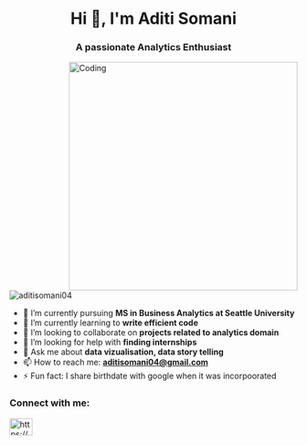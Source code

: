 
<h1 align="center">Hi 👋, I'm Aditi Somani</h1>
<h3 align="center">A passionate Analytics Enthusiast</h3>
<img align="right" alt="Coding" width ="400" src = "https://media.tenor.com/S59bPkT0pqcAAAAC/programming.gif">

<p align="left"> <img src="https://komarev.com/ghpvc/?username=aditisomani04&label=Profile%20views&color=0e75b6&style=flat" alt="aditisomani04" /> </p>

- 🔭 I’m currently pursuing **MS in Business Analytics at Seattle University**
- 🌱 I’m currently learning to **write efficient code**
- 👯 I’m looking to collaborate on **projects related to analytics domain**
- 🤝 I’m looking for help with **finding internships**
- 💬 Ask me about **data vizualisation, data story telling**
- 📫 How to reach me: **aditisomani04@gmail.com**
- ⚡ Fun fact: I share birthdate with google when it was incorpoorated 

<h3 align="left">Connect with me:</h3>
<p align="left">
<a href="https://www.linkedin.com/in/aditisomani04/" target="blank"><img align="center" src="https://raw.githubusercontent.com/rahuldkjain/github-profile-readme-generator/master/src/images/icons/Social/linked-in-alt.svg" alt="https://www.linkedin.com/in/aditisomani04/" height="30" width="40" /></a>
